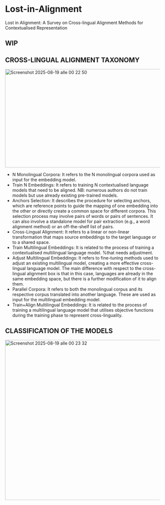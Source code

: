 # Lost-in-Alignment
Lost in Alignment: A Survey on Cross-lingual Alignment Methods for Contextualised Representation

## WIP ##

## CROSS-LINGUAL ALIGNMENT TAXONOMY ##

<img width="519" height="321" alt="Screenshot 2025-08-19 alle 00 22 50" src="https://github.com/user-attachments/assets/1a5eedf1-4ec9-4a5a-ac00-cfbea4e31a95" />

- N Monolingual Corpora: It refers to the N monolingual corpora used as input for the embedding model.
- Train N Embeddings: It refers to training N contextualised language models that need to be aligned. NB: numerous authors do not train models but use already existing pre-trained models.
- Anchors Selection: It describes the procedure for selecting anchors, which are reference points to guide the mapping of one embedding into the other or directly create a common space for different corpora. This selection process may involve pairs of words or pairs of sentences. It can also involve a standalone model for pair extraction (e.g., a word alignment method) or an off-the-shelf list of pairs.
- Cross-Lingual Alignment: It refers to a linear or non-linear transformation that maps source embeddings to the target language or to a shared space.
- Train Multilingual Embeddings: It is related to the process of training a contextualised multilingual language model. %that needs adjustment.
- Adjust Multilingual Embeddings: It refers to fine-tuning methods used to adjust an existing multilingual model, creating a more effective cross-lingual language model. The main difference with respect to the cross-lingual alignment box is that in this case, languages are already in the same embedding space, but there is a further modification of it to align them.
- Parallel Corpora: It refers to both the monolingual corpus and its respective corpus translated into another language. These are used as input for the multilingual embedding model.
- Train+Align Multilingual Embeddings: It is related to the process of training a multilingual language model that utilises objective functions during the training phase to represent cross-linguality.

## CLASSIFICATION OF THE MODELS ##

<img width="669" height="522" alt="Screenshot 2025-08-19 alle 00 23 32" src="https://github.com/user-attachments/assets/06b69a9b-3371-4f1c-b4fb-0dd06426e137" />
